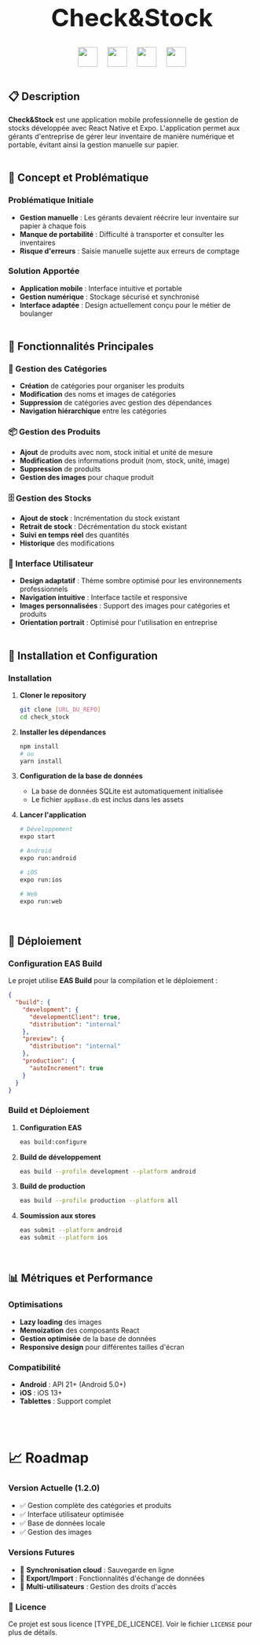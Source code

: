 <h1 style="text-align: center; margin: 50px auto 30px auto; font-size: 50px">Check&Stock</h1>
<div style="display: flex; justify-content: center; gap: 20px;">
   <img style="width: 40px;" src="https://cdn.jsdelivr.net/gh/devicons/devicon@latest/icons/react/react-original.svg" />
   <img style="width: 40px;" src="https://img.icons8.com/?size=100&id=7ImWFDcPfSlz&format=png&color=ffffff" />
   <img style="width: 40px;" src="https://devicon-website.vercel.app/api/typescript/original.svg"></img>
   <img style="width: 40px;" src="https://devicon-website.vercel.app/api/sqlite/original.svg"></img>
</div>


<br>

## 📋 Description

**Check&Stock** est une application mobile professionnelle de gestion de stocks développée avec React Native et Expo. L'application permet aux gérants d'entreprise de gérer leur inventaire de manière numérique et portable, évitant ainsi la gestion manuelle sur papier.
<br><br>

## 🎯 Concept et Problématique

### Problématique Initiale
- **Gestion manuelle** : Les gérants devaient réécrire leur inventaire sur papier à chaque fois
- **Manque de portabilité** : Difficulté à transporter et consulter les inventaires
- **Risque d'erreurs** : Saisie manuelle sujette aux erreurs de comptage

### Solution Apportée
- **Application mobile** : Interface intuitive et portable
- **Gestion numérique** : Stockage sécurisé et synchronisé
- **Interface adaptée** : Design actuellement conçu pour le métier de boulanger
<br><br>

## 🚀 Fonctionnalités Principales

### 📁 Gestion des Catégories
- **Création** de catégories pour organiser les produits
- **Modification** des noms et images de catégories
- **Suppression** de catégories avec gestion des dépendances
- **Navigation hiérarchique** entre les catégories

### 📦 Gestion des Produits
- **Ajout** de produits avec nom, stock initial et unité de mesure
- **Modification** des informations produit (nom, stock, unité, image)
- **Suppression** de produits
- **Gestion des images** pour chaque produit

### 🗄️ Gestion des Stocks
- **Ajout de stock** : Incrémentation du stock existant
- **Retrait de stock** : Décrémentation du stock existant
- **Suivi en temps réel** des quantités
- **Historique** des modifications

### 🎨 Interface Utilisateur
- **Design adaptatif** : Thème sombre optimisé pour les environnements professionnels
- **Navigation intuitive** : Interface tactile et responsive
- **Images personnalisées** : Support des images pour catégories et produits
- **Orientation portrait** : Optimisé pour l'utilisation en entreprise
<br><br>

## 🚀 Installation et Configuration

### Installation

1. **Cloner le repository**
   ```bash
   git clone [URL_DU_REPO]
   cd check_stock
   ```

2. **Installer les dépendances**
   ```bash
   npm install
   # ou
   yarn install
   ```

3. **Configuration de la base de données**
   - La base de données SQLite est automatiquement initialisée
   - Le fichier `appBase.db` est inclus dans les assets

4. **Lancer l'application**
   ```bash
   # Développement
   expo start
   
   # Android
   expo run:android
   
   # iOS
   expo run:ios
   
   # Web
   expo run:web
   ```
<br>

## 📱 Déploiement

### Configuration EAS Build

Le projet utilise **EAS Build** pour la compilation et le déploiement :

```json
{
  "build": {
    "development": {
      "developmentClient": true,
      "distribution": "internal"
    },
    "preview": {
      "distribution": "internal"
    },
    "production": {
      "autoIncrement": true
    }
  }
}
```

### Build et Déploiement

1. **Configuration EAS**
   ```bash
   eas build:configure
   ```

2. **Build de développement**
   ```bash
   eas build --profile development --platform android
   ```

3. **Build de production**
   ```bash
   eas build --profile production --platform all
   ```

4. **Soumission aux stores**
   ```bash
   eas submit --platform android
   eas submit --platform ios
   ```
<br>

## 📊 Métriques et Performance

### Optimisations
- **Lazy loading** des images
- **Memoization** des composants React
- **Gestion optimisée** de la base de données
- **Responsive design** pour différentes tailles d'écran

### Compatibilité
- **Android** : API 21+ (Android 5.0+)
- **iOS** : iOS 13+
- **Tablettes** : Support complet<br><br>
<br>

# 📈 Roadmap

### Version Actuelle (1.2.0)
- ✅ Gestion complète des catégories et produits
- ✅ Interface utilisateur optimisée
- ✅ Base de données locale
- ✅ Gestion des images

### Versions Futures
- 🔄 **Synchronisation cloud** : Sauvegarde en ligne
- 🔄 **Export/Import** : Fonctionnalités d'échange de données
- 🔄 **Multi-utilisateurs** : Gestion des droits d'accès

### 🔑 Licence

Ce projet est sous licence [TYPE_DE_LICENCE]. Voir le fichier `LICENSE` pour plus de détails.